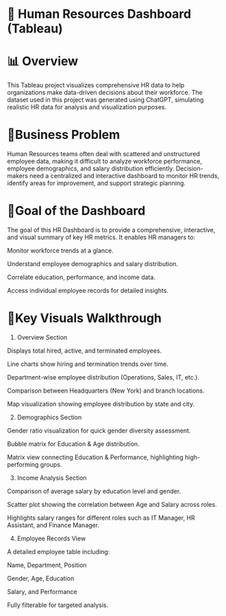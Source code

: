 # 🧩 Human Resources Dashboard (Tableau)

# 📊 Overview

This Tableau project visualizes comprehensive HR data to help organizations make data-driven decisions about their workforce.
The dataset used in this project was generated using ChatGPT, simulating realistic HR data for analysis and visualization purposes.

# 🚀Business Problem

Human Resources teams often deal with scattered and unstructured employee data, making it difficult to analyze workforce performance, employee demographics, and salary distribution efficiently.
Decision-makers need a centralized and interactive dashboard to monitor HR trends, identify areas for improvement, and support strategic planning.

# 🎯Goal of the Dashboard

The goal of this HR Dashboard is to provide a comprehensive, interactive, and visual summary of key HR metrics.
It enables HR managers to:

Monitor workforce trends at a glance.

Understand employee demographics and salary distribution.

Correlate education, performance, and income data.

Access individual employee records for detailed insights.

# 🧠Key Visuals Walkthrough

1. Overview Section

Displays total hired, active, and terminated employees.

Line charts show hiring and termination trends over time.

Department-wise employee distribution (Operations, Sales, IT, etc.).

Comparison between Headquarters (New York) and branch locations.

Map visualization showing employee distribution by state and city.


2. Demographics Section

Gender ratio visualization for quick gender diversity assessment.

Bubble matrix for Education & Age distribution.

Matrix view connecting Education & Performance, highlighting high-performing groups.


3. Income Analysis Section

Comparison of average salary by education level and gender.

Scatter plot showing the correlation between Age and Salary across roles.

Highlights salary ranges for different roles such as IT Manager, HR Assistant, and Finance Manager.


4. Employee Records View

A detailed employee table including:

Name, Department, Position

Gender, Age, Education

Salary, and Performance

Fully filterable for targeted analysis.
